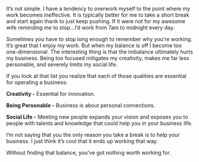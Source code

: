 <!--
slug: finding-work-life-balance
date: Fri Oct 19 2007 09:00:00 GMT+0200 (CEST)
tags: creativity, philosophy
title: Finding the Balance
id: 98728689
link: http://joreteg.com/post/98728689/finding-work-life-balance
raw: {"blog_name":"henrikjoreteg","id":98728689,"post_url":"http://joreteg.com/post/98728689/finding-work-life-balance","slug":"finding-work-life-balance","type":"text","date":"2007-10-19 07:00:00 GMT","timestamp":1192777200,"state":"published","format":"markdown","reblog_key":"cZWkuzuq","tags":["creativity","philosophy"],"short_url":"http://tmblr.co/ZgL_Yy5udhn","recommended_source":null,"recommended_color":null,"highlighted":[],"note_count":0,"title":"Finding the Balance","body":"<p>It&rsquo;s not simple. I have a tendency to overwork myself to the point where my work becomes ineffective. It is typically better for me to take a short break and start again thank to just keep pushing. If it were not for my awesome wife reminding me to stop&hellip;I&rsquo;d work from 7am to midnight every day.</p>\n\n<p>Sometimes you have to stop long enough to remember why you&rsquo;re working. It&rsquo;s great that I enjoy my work. But when my balance is off I become too one-dimensional. The interesting thing is that the imbalance ultimately hurts my business. Being too focused  mitigates my creativity, makes me far less personable, and severely limits my social life.</p>\n\n<p>If you look at that list you realize that each of those qualities are essential for operating a business:</p>\n\n<p><strong>Creativity -</strong> Essential for innovation.</p>\n\n<p><strong>Being Personable -</strong> Business is about personal connections.</p>\n\n<p><strong>Social Life -</strong> Meeting new people expands your vision and exposes you to people with talents and knowledge that could help you in your business life.</p>\n\n<p>I&rsquo;m not saying that you the only reason you take a break is to help your business. I just think it&rsquo;s cool that it ends up working that way.</p>\n\n<p>Without finding that balance, you&rsquo;ve got nothing worth working for.</p>","reblog":{"tree_html":"","comment":"<p>It’s not simple. I have a tendency to overwork myself to the point where my work becomes ineffective. It is typically better for me to take a short break and start again thank to just keep pushing. If it were not for my awesome wife reminding me to stop…I’d work from 7am to midnight every day.</p>\n\n<p>Sometimes you have to stop long enough to remember why you’re working. It’s great that I enjoy my work. But when my balance is off I become too one-dimensional. The interesting thing is that the imbalance ultimately hurts my business. Being too focused  mitigates my creativity, makes me far less personable, and severely limits my social life.</p>\n\n<p>If you look at that list you realize that each of those qualities are essential for operating a business:</p>\n\n<p><strong>Creativity -</strong> Essential for innovation.</p>\n\n<p><strong>Being Personable -</strong> Business is about personal connections.</p>\n\n<p><strong>Social Life -</strong> Meeting new people expands your vision and exposes you to people with talents and knowledge that could help you in your business life.</p>\n\n<p>I’m not saying that you the only reason you take a break is to help your business. I just think it’s cool that it ends up working that way.</p>\n\n<p>Without finding that balance, you’ve got nothing worth working for.</p>"},"trail":[{"blog":{"name":"henrikjoreteg","active":true,"theme":{"header_full_width":1500,"header_full_height":500,"header_focus_width":676,"header_focus_height":380,"avatar_shape":"circle","background_color":"#F6F6F6","body_font":"Helvetica Neue","header_bounds":"0,1249,380,573","header_image":"http://static.tumblr.com/df7befc8b0387cf597578e613c221cb3/uzkwgdq/FAjnt7hyg/tumblr_static_agmw2bdhkjs4ws4sscw44swgc.jpg","header_image_focused":"http://static.tumblr.com/df7befc8b0387cf597578e613c221cb3/uzkwgdq/1oSnt7hyh/tumblr_static_tumblr_static_agmw2bdhkjs4ws4sscw44swgc_focused_v3.jpg","header_image_scaled":"http://static.tumblr.com/df7befc8b0387cf597578e613c221cb3/uzkwgdq/FAjnt7hyg/tumblr_static_agmw2bdhkjs4ws4sscw44swgc_2048_v2.jpg","header_stretch":true,"link_color":"#529ECC","show_avatar":true,"show_description":true,"show_header_image":true,"show_title":true,"title_color":"#444444","title_font":"Helvetica Neue","title_font_weight":"bold"}},"post":{"id":"98728689"},"content_raw":"<p>It’s not simple. I have a tendency to overwork myself to the point where my work becomes ineffective. It is typically better for me to take a short break and start again thank to just keep pushing. If it were not for my awesome wife reminding me to stop…I’d work from 7am to midnight every day.</p>\n\n<p>Sometimes you have to stop long enough to remember why you’re working. It’s great that I enjoy my work. But when my balance is off I become too one-dimensional. The interesting thing is that the imbalance ultimately hurts my business. Being too focused  mitigates my creativity, makes me far less personable, and severely limits my social life.</p>\n\n<p>If you look at that list you realize that each of those qualities are essential for operating a business:</p>\n\n<p><strong>Creativity -</strong> Essential for innovation.</p>\n\n<p><strong>Being Personable -</strong> Business is about personal connections.</p>\n\n<p><strong>Social Life -</strong> Meeting new people expands your vision and exposes you to people with talents and knowledge that could help you in your business life.</p>\n\n<p>I’m not saying that you the only reason you take a break is to help your business. I just think it’s cool that it ends up working that way.</p>\n\n<p>Without finding that balance, you’ve got nothing worth working for.</p>","content":"<p>It’s not simple. I have a tendency to overwork myself to the point where my work becomes ineffective. It is typically better for me to take a short break and start again thank to just keep pushing. If it were not for my awesome wife reminding me to stop…I’d work from 7am to midnight every day.</p>\n\n<p>Sometimes you have to stop long enough to remember why you’re working. It’s great that I enjoy my work. But when my balance is off I become too one-dimensional. The interesting thing is that the imbalance ultimately hurts my business. Being too focused  mitigates my creativity, makes me far less personable, and severely limits my social life.</p>\n\n<p>If you look at that list you realize that each of those qualities are essential for operating a business:</p>\n\n<p><strong>Creativity -</strong> Essential for innovation.</p>\n\n<p><strong>Being Personable -</strong> Business is about personal connections.</p>\n\n<p><strong>Social Life -</strong> Meeting new people expands your vision and exposes you to people with talents and knowledge that could help you in your business life.</p>\n\n<p>I’m not saying that you the only reason you take a break is to help your business. I just think it’s cool that it ends up working that way.</p>\n\n<p>Without finding that balance, you’ve got nothing worth working for.</p>","is_current_item":true,"is_root_item":true}]}
publish: 2007-10-019
-->


<p>It&rsquo;s not simple. I have a tendency to overwork myself to the point where my work becomes ineffective. It is typically better for me to take a short break and start again thank to just keep pushing. If it were not for my awesome wife reminding me to stop&hellip;I&rsquo;d work from 7am to midnight every day.</p>

<p>Sometimes you have to stop long enough to remember why you&rsquo;re working. It&rsquo;s great that I enjoy my work. But when my balance is off I become too one-dimensional. The interesting thing is that the imbalance ultimately hurts my business. Being too focused  mitigates my creativity, makes me far less personable, and severely limits my social life.</p>

<p>If you look at that list you realize that each of those qualities are essential for operating a business:</p>

<p><strong>Creativity -</strong> Essential for innovation.</p>

<p><strong>Being Personable -</strong> Business is about personal connections.</p>

<p><strong>Social Life -</strong> Meeting new people expands your vision and exposes you to people with talents and knowledge that could help you in your business life.</p>

<p>I&rsquo;m not saying that you the only reason you take a break is to help your business. I just think it&rsquo;s cool that it ends up working that way.</p>

<p>Without finding that balance, you&rsquo;ve got nothing worth working for.</p>
